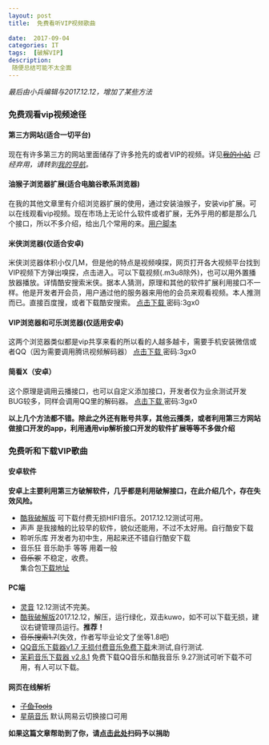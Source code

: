 ```yaml
---	
layout: post 
title: 	免费看听VIP视频歌曲
  
date:  2017-09-04  
categories: IT 	  	 
tags:  [破解VIP]  	
description: 	
 随便总结可能不太全面
---      
```

  *最后由小兵编辑与2017.12.12，增加了某些方法*              
### 免费观看vip视频途径     
#### 第三方网站(适合一切平台)  
现在有许多第三方的网站里面储存了许多抢先的或者VIP的视频。详见[~~我的小站~~](http://choose.sxl.cn/) *已经弃用，请转到[我的导航](http://flyme.tk/ok.html)。*               
<!--more-->
  
#### 油猴子浏览器扩展(适合电脑谷歌系浏览器)  
在我的其他文章里有介绍浏览器扩展的使用，通过安装油猴子，安装vip扩展。可以在线观看vip视频。现在市场上无论什么软件或者扩展，无外乎用的都是那么几个接口，所以不多介绍，给出几个常用的来。[用户脚本](https://greasyfork.org/zh-CN/scripts)    

#### 米侠浏览器(仅适合安卓)  
米侠浏览器体积小仅几M，但是他的特点是视频嗅探，网页打开各大视频平台找到VIP视频下方弹出嗅探，点击进入。可以下载视频(.m3u8除外)，也可以用外置播放器播放。详情酷安搜索米侠。据本人猜测，原理和其他的软件扩展利用接口不一样。他是开发者开会员，用户通过他的服务器来用他的会员来观看视频。本人推测而已。直接百度搜，或者下载酷安搜索。 [点击下载 ](https://pan.lanzou.com/b126831/)密码:3gx0
####  VIP浏览器和可乐浏览器(仅适用安卓)      
这两个浏览器类似都是vip共享来看的所以看的人越多越卡，需要手机安装微信或者QQ（因为需要调用腾讯视频解码器） [点击下载 ](https://pan.lanzou.com/b126831/)密码:3gx0         
####  简看X（安卓）  
这个原理是调用云播接口，也可以自定义添加接口，开发者仅为业余测试开发BUG较多，同样会调用QQ里的解码器。 [点击下载 ](https://pan.lanzou.com/b126831/)密码:3gx0            
   
 **以上几个方法都不错。除此之外还有账号共享，其他云播类，或者利用第三方网站做接口开发的app，利用通用vip解析接口开发的软件扩展等等不多做介绍**       

  
### 免费听和下载VIP歌曲    
#### 安卓软件     
  **安卓上主要利用第三方破解软件，几乎都是利用破解接口，在此介绍几个，存在失效风险。**   

- [酷我破解版](https://pan.lanzou.com/1620916/) 可下载付费无损HIFI音乐。2017.12.12测试可用。        
- 声声   是我接触的比较早的软件，貌似还能用，不过不太好用。自行酷安下载     
- 聆听乐库   开发者为初中生，用起来还不错自行酷安下载     
-  音乐狂 音乐助手 等等  用着一般     
-  ~~音乐冢~~ 不稳定，收费。  
集合包[下载地址](https://pan.baidu.com/s/1qXNIADI#list/path=%2F&parentPath=%2FAndroid%20App)

####  PC端         

- [灵音](http://lyplayer.hkjapp.com/) 12.12测试不完美。       
- [酷我破解版](https://pan.lanzou.com/i08wani)2017.12.12，解压，运行绿化，双击kuwo，如不可以下载无损，建议右键管理员运行。**推荐！**       
- ~~音乐搜索1.7~~(失效，作者写毕业论文了坐等1.8吧)  
- [QQ音乐下载器v1.7 无损付费音乐免费下载](http://www.zdfans.com/6790.html)未测试,自行测试.     
- [茉莉音乐下载器 v2.8.1](https://pan.baidu.com/s/1hsai5qk) 免费下载QQ音乐和酷我音乐 9.27测试可听下载不可用，有人可以下载。

    
#### 网页在线解析  

- ~~[子鱼Tools](http://tools.fooor.cn/music/)~~
- [星萌音乐](http://sg.ercy.vip)  默认网易云切换接口可用



**如果这篇文章帮助到了你，请[点击此处](http://flyme.tk/about/)扫码予以捐助**





 


 
  

